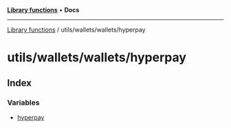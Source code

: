 [**Library functions**](../../../../README.md) • **Docs**

***

[Library functions](../../../../modules.md) / utils/wallets/wallets/hyperpay

# utils/wallets/wallets/hyperpay

## Index

### Variables

- [hyperpay](variables/hyperpay.md)
